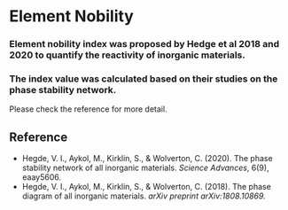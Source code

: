 # Element Nobility
### Element nobility index was proposed by Hedge et al 2018 and 2020 to quantify the reactivity of inorganic materials.   
### The index value was calculated based on their studies on the phase stability network.
Please check the reference for more detail.

## Reference
- Hegde, V. I., Aykol, M., Kirklin, S., & Wolverton, C. (2020). The phase stability network of all inorganic materials. <em>Science Advances</em>, 6(9), eaay5606.
- Hegde, V. I., Aykol, M., Kirklin, S., & Wolverton, C. (2018). The phase diagram of all inorganic materials. <em>arXiv preprint arXiv:1808.10869.</em>
